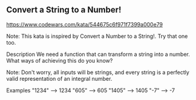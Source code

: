 ## Convert a String to a Number!

https://www.codewars.com/kata/544675c6f971f7399a000e79

Note: This kata is inspired by Convert a Number to a String!. Try that one too.

Description
We need a function that can transform a string into a number. What ways of achieving this do you know?

Note: Don't worry, all inputs will be strings, and every string is a perfectly valid representation of an integral number.

Examples
"1234" --> 1234
"605" --> 605
"1405" --> 1405
"-7" --> -7
